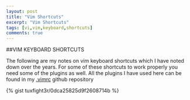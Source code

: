 ```yaml
---
layout: post
title: "Vim Shortcuts"
excerpt: "Vim Shortcuts"
tags: [vi,vim,keyboard,shortcuts]
comments: true
---
```


##VIM KEYBOARD SHORTCUTS

The following are my notes on vim keyboard shortcuts which I have noted down over the years. For some of these shortcuts to work properly you need some of the plugins as well. All the plugins I have used here can be found in my [.vimrc](https://github.com/tuxfight3r/myvimrc) github repository

{% gist tuxfight3r/0dca25825d9f2608714b %}
